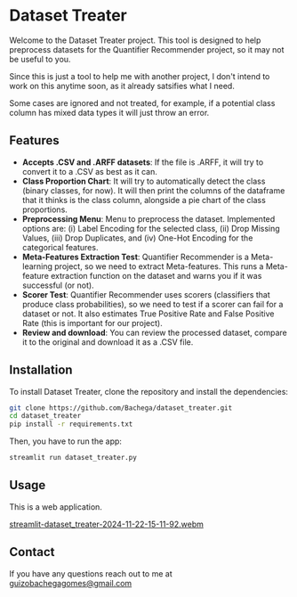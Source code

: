 # Dataset Treater

Welcome to the Dataset Treater project. This tool is designed to help preprocess datasets for the Quantifier Recommender project, so it may not be useful to you.

Since this is just a tool to help me with another project, I don't intend to work on this anytime soon, as it already satsifies what I need.

Some cases are ignored and not treated, for example, if a potential class column has mixed data types it will just throw an error.

## Features

- **Accepts .CSV and .ARFF datasets**: If the file is .ARFF, it will try to convert it to a .CSV as best as it can.
- **Class Proportion Chart**: It will try to automatically detect the class (binary classes, for now). It will then print the columns of the dataframe that it thinks is the class column, alongside a pie chart of the class proportions.
- **Preprocessing Menu**: Menu to preprocess the dataset. Implemented options are: (i) Label Encoding for the selected class, (ii) Drop Missing Values, (iii) Drop Duplicates, and (iv) One-Hot Encoding for the categorical features.
- **Meta-Features Extraction Test**: Quantifier Recommender is a Meta-learning project, so we need to extract Meta-features. This runs a Meta-feature extraction function on the dataset and warns you if it was successful (or not).
- **Scorer Test**: Quantifier Recommender uses scorers (classifiers that produce class probabilities), so we need to test if a scorer can fail for a dataset or not. It also estimates True Positive Rate and False Positive Rate (this is important for our project).
- **Review and download**: You can review the processed dataset, compare it to the original and download it as a .CSV file.

## Installation

To install Dataset Treater, clone the repository and install the dependencies:

```bash
git clone https://github.com/Bachega/dataset_treater.git
cd dataset_treater
pip install -r requirements.txt
```

Then, you have to run the app:

```bash
streamlit run dataset_treater.py
```

## Usage

This is a web application.

[streamlit-dataset_treater-2024-11-22-15-11-92.webm](https://github.com/user-attachments/assets/d2f8256b-f2ba-47d7-800e-dfe7aeb03a51)


## Contact

If you have any questions reach out to me at [guizobachegagomes@gmail.com](mailto:guizobachegagomes@gmail.com)
